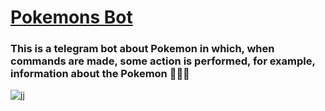 # <ins>Pokemons Bot</ins>
### This is a telegram bot about Pokemon in which, when commands are made, some action is performed, for example, information about the Pokemon  🎀🎀🎀
![jj](///Users/alenka/Downloads/Kitty.svg)
